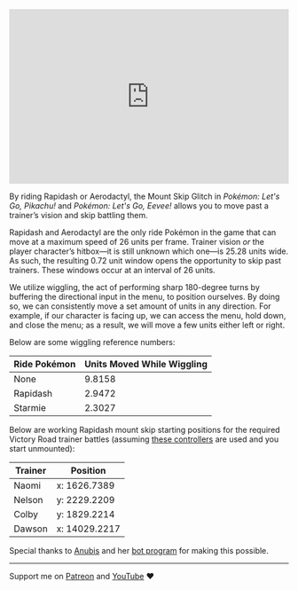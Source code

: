 <iframe style="max-width: 100%;" width="560" height="315" src="https://www.youtube.com/embed/STBnp1iSQX4?si=KisQIyuJ0EynX7ad" title="YouTube video player" frameborder="0" allow="accelerometer; autoplay; clipboard-write; encrypted-media; gyroscope; picture-in-picture; web-share" referrerpolicy="strict-origin-when-cross-origin" allowfullscreen></iframe>

By riding Rapidash or Aerodactyl, the Mount Skip Glitch in _Pokémon: Let's Go, Pikachu!_ and _Pokémon: Let's Go, Eevee!_ allows you to move past a trainer’s vision and skip battling them.

Rapidash and Aerodactyl are the only ride Pokémon in the game that can move at a maximum speed of 26 units per frame. Trainer vision _or_ the player character’s hitbox—it is still unknown which one—is 25.28 units wide. As such, the resulting 0.72 unit window opens the opportunity to skip past trainers. These windows occur at an interval of 26 units.

We utilize wiggling, the act of performing sharp 180-degree turns by buffering the directional input in the menu, to position ourselves. By doing so, we can consistently move a set amount of units in any direction. For example, if our character is facing up, we can access the menu, hold down, and close the menu; as a result, we will move a few units either left or right.

Below are some wiggling reference numbers:

|Ride Pokémon|Units Moved While Wiggling|
|---|---|
|None|9.8158|
|Rapidash|2.9472|
|Starmie|2.3027|
Below are working Rapidash mount skip starting positions for the required Victory Road trainer battles (assuming [these controllers](https://www.amazon.com/gp/product/B09JFYR6W6) are used and you start unmounted):

|Trainer|Position|
|---|---|
|Naomi|x: 1626.7389|
|Nelson|y: 2229.2209|
|Colby|y: 1829.2214|
|Dawson|x: 14029.2217|
Special thanks to [Anubis](https://twitter.com/sibuna_switch) and her [bot program](https://github.com/Lusamine/SysBot.NET/wiki/LGPE-EncounterBots) for making this possible.

---

Support me on [Patreon](https://www.patreon.com/c/Etchy) and [YouTube](https://youtube.com/etch) ❤️
